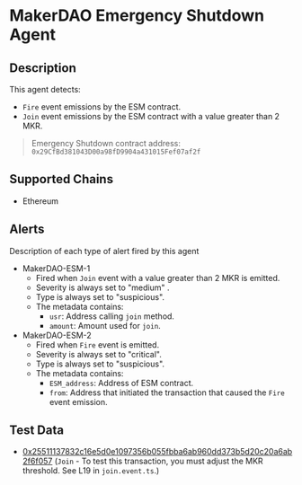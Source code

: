 # MakerDAO Emergency Shutdown Agent

## Description

This agent detects: 
- `Fire` event emissions by the ESM contract.
- `Join` event emissions by the ESM contract with a value greater than 2 MKR.

> Emergency Shutdown contract address: `0x29CfBd381043D00a98fD9904a431015Fef07af2f`
## Supported Chains

- Ethereum

## Alerts

Description of each type of alert fired by this agent

- MakerDAO-ESM-1
  - Fired when `Join` event with a value greater than 2 MKR is emitted.
  - Severity is always set to "medium" .
  - Type is always set to "suspicious".
  - The metadata contains:
    - `usr`: Address calling `join` method.
    - `amount`: Amount used for `join`.
- MakerDAO-ESM-2
  - Fired when `Fire` event is emitted.
  - Severity is always set to "critical".
  - Type is always set to "suspicious".
  - The metadata contains:
    - `ESM_address`: Address of ESM contract.
    - `from`: Address that initiated the transaction that caused the `Fire` event emission.

## Test Data

- [0x25511137832c16e5d0e1097356b055fbba6ab960dd373b5d20c20a6ab2f6f057](https://etherscan.io/tx/0x25511137832c16e5d0e1097356b055fbba6ab960dd373b5d20c20a6ab2f6f057) (`Join` - To test this transaction, you must adjust the MKR threshold. See L19 in `join.event.ts`.)